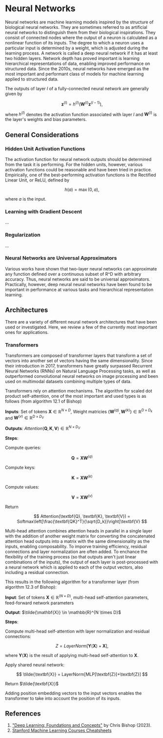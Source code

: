 # Neural Networks

Neural networks are machine learning models inspired by the structure of biological neural networks. 
They are sometimes referred to as artificial neural networks to distinguish them from their biological inspirations.
They consist of connected nodes where the output of a neuron is calculated as a nonlinear function of its inputs.
The degree to which a neuron uses a particular input is determined by a weight, which is adjusted during the learning process.
A network is called a deep neural network if it has at least two hidden layers. 
Network depth has proved important is learning hierarchical representations of data, enabling improved performance on structured data.
Since the 2010s, neural networks have emerged as the most important and performant class of models for machine learning applied to structured data.

The outputs of layer $l$ of a fully-connected neural network are generally given by

$$
\mathbf{z}^{(l)} = h^{(l)}(\mathbf{W}^{(l)}\mathbf{z}^{(l-1)}),
$$

where $h^{(l)}$ denotes the activation function associated with layer $l$ and $\mathbf{W}^{(l)}$ is the layer's weights and bias parameters.

<!-- Potentially replace above equation with more general version of eq. 6.22 from Bishop) -->

<!-- Possibility to add: refer to a neural network with n hidden layers as a n+1-layer neural network, since there are n+1 layers of learnable parameters -->

## General Considerations

<!-- Note: should add contrastive learning as a learning paradigm to general ML review. This is reviewed in 6.3.5 of Bishop -->

### Hidden Unit Activation Functions

The activation function for neural network outputs should be determined from the task it is performing.
For the hidden units, however, various activation functions could be reasonable and have been tried in practice. 
Empirically, one of the best-performing activation functions is the Rectified Linear Unit, or ReLU, defined by

$$
h(a) = \max(0, a),
$$

where $a$ is the input.

### Learning with Gradient Descent

...

### Regularization

...

### Neural Networks are Universal Approximators

Various works have shown that two-layer neural networks can approximate any function defined over a continuous subset of R^D with arbitrary accuracy.
Thus, neural networks are said to be universal approximators.
Practically, however, deep neural neural networks have been found to be important in performance at various tasks and hierarchical representation learning.


## Architectures

There are a variety of different neural network architectures that have been used or investigated. 
Here, we review a few of the currently most important ones for applications.

### Transformers

<!-- Transformers can be viewed as GNNs: https://graphdeeplearning.github.io/post/transformers-are-gnns/ -->

Transformers are composed of transformer layers that transform a set of vectors into another set of vectors having the same dimensionality. 
Since their introduction in 2017, transformers have greatly surpassed Recurrent Neural Networks (RNNs) on Natural Language Processing tasks, as well as outperformed convolutional neural networks on image processing and been used on multimodal datasets combining multiple types of data.

Transformers rely on attention mechanisms.
The algorithm for scaled dot product self-attention, one of the most important and used types is as follows (from algorithm 12.1 of Bishop)

**Inputs**: Set of tokens $\textbf{X} \in \mathbb{R}^{N\times D}$, Weight matricies $\{ \textbf{W}^{(q)}, \textbf{W}^{(k)}\} \in \mathbb{R}^{D\times D_k}$ and $\textbf{W}^{(v)} \in \mathbb{R}^{D \times D_V}$

**Outputs**: $Attention(\textbf{Q}, \textbf{K}, \textbf{V}) \in \mathbb{R}^{N \times D_V}$

**Steps**: 

Compute queries:

$$
\textbf{Q} = \textbf{XW}^{(q)}
$$

Compute keys:

$$
\textbf{K} = \textbf{XW}^{(k)}
$$

Compute values:

$$
\textbf{V} = \textbf{XW}^{(v)}
$$

Return 

$$
Attention(\textbf{Q}, \textbf{K}, \textbf{V}) = Softmax\left[\frac{\textbf{QK}^T}{\sqrt{D_k}}\right]\textbf{V}
$$

Multi-head attention combines attention heads in parallel in a single layer with the addition of another weight matrix for converting the concatenated attention head outputs into a matrix with the same dimensionality as the inputs, enabling composability.
To imporve training efficiency, residual connections and layer normalization are often added. 
To enchance the flexibility of the training process (so that outputs aren't just linear combinations of the inputs), the output of each layer is post-processed with a neural network which is applied to each of the output vectors, also including a residual connection.

This results in the following algorithm for a transformer layer (from algorithm 12.3 of Bishop):

**Input**: Set of tokens $\textbf{X} \in \mathbb{R}^{(N \times D)}$, multi-head self-attention parameters, feed-forward network parameters

**Output**: $\tilde{\mathbf{X}} \in \mathbb{R}^{N \times D}$

**Steps**:

Compute multi-head self-attention with layer normalization and residual connections:

$$
Z = LayerNorm[\textbf{Y}(\textbf{X})+\textbf{X}],
$$

where $\textbf{Y}(\textbf{X})$ is the result of applying multi-head self-attention to $\textbf{X}$.

Apply shared neural network:

$$
\tilde{\textbf{X}} = LayerNorm[MLP[\textbf{Z}]+\textbf{Z}]
$$

Return $\tilde{\textbf{X}}$


Adding position embedding vectors to the input vectors enables the transformer to take into account the position of its inputs.

## References

1. ["Deep Learning: Foundations and Concepts"](https://www.bishopbook.com) by Chris Bishop (2023).
2. [Stanford Machine Learning Courses Cheatsheets](https://stanford.edu/~shervine/teaching/cs-221/)
